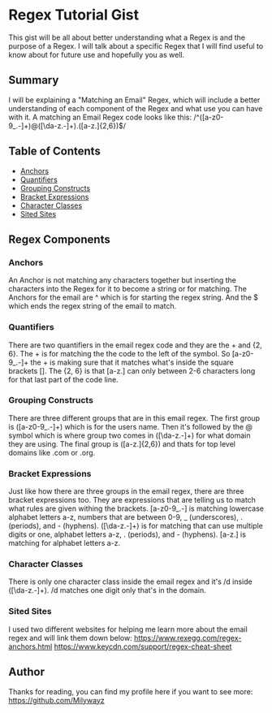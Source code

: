 # Regex Tutorial Gist

This gist will be all about better understanding what a Regex is and the purpose of a Regex. I will talk about a specific Regex that I will find useful to know about for future use and hopefully you as well.

## Summary

I will be explaining a "Matching an Email" Regex, which will include a better understanding of each component of the Regex and what use you can have with it.
A matching an Email Regex code looks like this: /^([a-z0-9_\.-]+)@([\da-z\.-]+)\.([a-z\.]{2,6})$/

## Table of Contents

- [Anchors](#anchors)
- [Quantifiers](#quantifiers)
- [Grouping Constructs](#grouping-constructs)
- [Bracket Expressions](#bracket-expressions)
- [Character Classes](#character-classes)
- [Sited Sites](#sited-sites)

## Regex Components

### Anchors

An Anchor is not matching any characters together but inserting the characters into the Regex for it to become a string or for matching. 
The Anchors for the email are ^ which is for starting the regex string. And the $ which ends the regex string of the email to match.

### Quantifiers

There are two quantifiers in the email regex code and they are the + and {2, 6}. The + is for matching the the code to the left of the symbol.
So [a-z0-9_\.-]+ the + is making sure that it matches what's inside the square brackets [].
The {2, 6} is that [a-z\.] can only between 2-6 characters long for that last part of the code line.

### Grouping Constructs

There are three different groups that are in this email regex. The first group is ([a-z0-9_\.-]+) which is for the users name. Then it's followed by the @
symbol which is where group two comes in ([\da-z\.-]+) for what domain they are using. The final group is ([a-z\.]{2,6}) and thats for top level domains
like .com or .org.

### Bracket Expressions

Just like how there are three groups in the email regex, there are three bracket expressions too. They are expressions that are telling us to match what rules are given withing the brackets. 
[a-z0-9_\.-] is matching lowercase alphabet letters a-z, numbers that are between 0-9, _ (underscores), . (periods), and - (hyphens).
([\da-z\.-]+) is for matching that can use multiple digits or one, alphabet letters a-z, . (periods), and - (hyphens).
[a-z\.] is matching for alphabet letters a-z.

### Character Classes

There is only one character class inside the email regex and it's /d inside ([\da-z\.-]+). /d matches one digit only that's in the domain.

### Sited Sites

I used two different websites for helping me learn more about the email regex and will link them down below:
https://www.rexegg.com/regex-anchors.html
https://www.keycdn.com/support/regex-cheat-sheet

## Author

Thanks for reading, you can find my profile here if you want to see more: https://github.com/Milywayz

